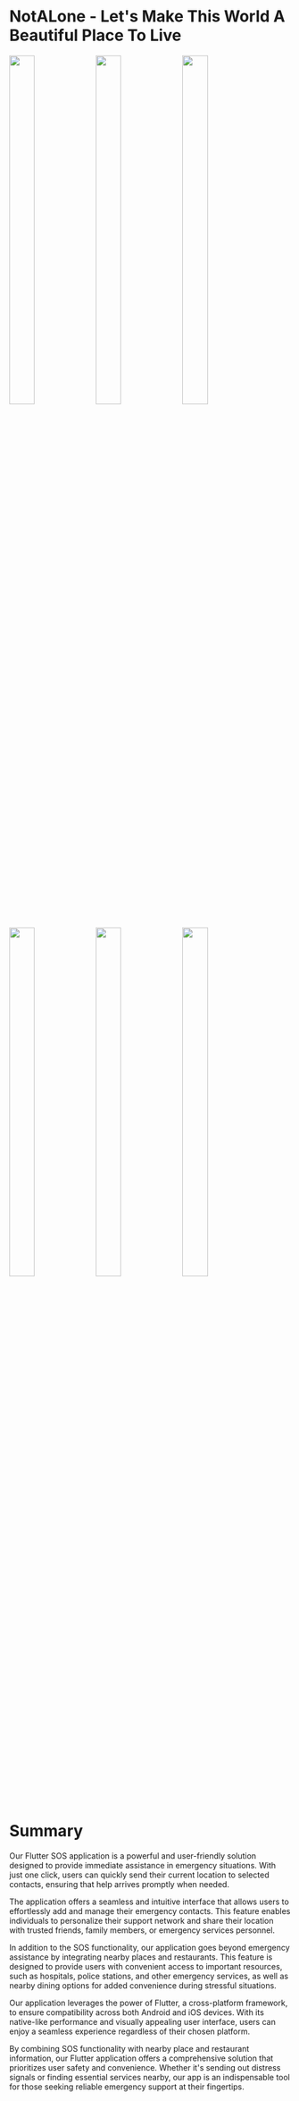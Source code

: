 # NotALone - Let's Make This World A Beautiful Place To Live

<img src="https://github.com/21goldy/not_alone/assets/64465355/5e6e0cdc-8794-4b82-ad80-eeba1af40578" width=30% height=40%> 

<img src="https://github.com/21goldy/not_alone/assets/64465355/da8a3306-8d21-42be-a0de-c0f23dc40ade" width=30% height=40%>

<img src="https://github.com/21goldy/not_alone/assets/64465355/b188e43e-ba7e-4cc7-90c9-21b63a6d5cdd" width=30% height=40%>

<br/>

<img src="https://github.com/21goldy/not_alone/assets/64465355/0a903d99-5695-4780-bcd0-473bf1a2680d" width=30% height=40%>

<img src="https://github.com/21goldy/not_alone/assets/64465355/52b9dd80-2e8e-4477-83a3-ac3742f96351" width=30% height=40%>

<img src="https://github.com/21goldy/not_alone/assets/64465355/3a6f2258-ffbc-49fa-9390-74635460324f" width=30% height=40%>


# Summary

Our Flutter SOS application is a powerful and user-friendly solution designed to provide immediate assistance in emergency situations. With just one click, users can quickly send their current location to selected contacts, ensuring that help arrives promptly when needed. 

The application offers a seamless and intuitive interface that allows users to effortlessly add and manage their emergency contacts. This feature enables individuals to personalize their support network and share their location with trusted friends, family members, or emergency services personnel. 

In addition to the SOS functionality, our application goes beyond emergency assistance by integrating nearby places and restaurants. This feature is designed to provide users with convenient access to important resources, such as hospitals, police stations, and other emergency services, as well as nearby dining options for added convenience during stressful situations. 

Our application leverages the power of Flutter, a cross-platform framework, to ensure compatibility across both Android and iOS devices. With its native-like performance and visually appealing user interface, users can enjoy a seamless experience regardless of their chosen platform. 

By combining SOS functionality with nearby place and restaurant information, our Flutter application offers a comprehensive solution that prioritizes user safety and convenience. Whether it's sending out distress signals or finding essential services nearby, our app is an indispensable tool for those seeking reliable emergency support at their fingertips.
